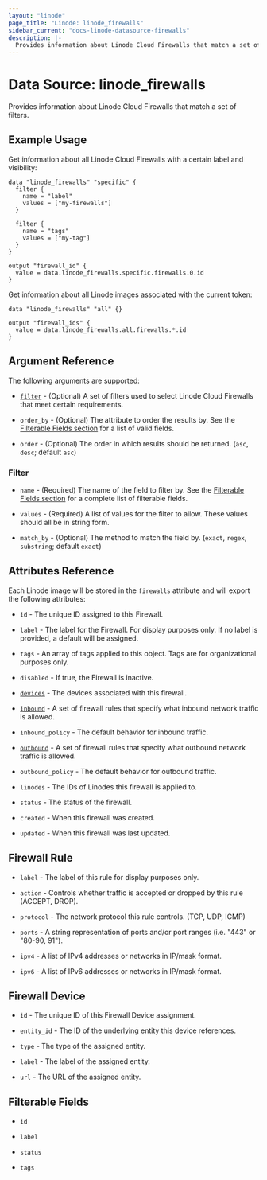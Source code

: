 ```yaml
---
layout: "linode"
page_title: "Linode: linode_firewalls"
sidebar_current: "docs-linode-datasource-firewalls"
description: |-
  Provides information about Linode Cloud Firewalls that match a set of filters.
---
```


# Data Source: linode\_firewalls

Provides information about Linode Cloud Firewalls that match a set of filters.

## Example Usage

Get information about all Linode Cloud Firewalls with a certain label and visibility:

```hcl
data "linode_firewalls" "specific" {
  filter {
    name = "label"
    values = ["my-firewalls"]
  }

  filter {
    name = "tags"
    values = ["my-tag"]
  }
}

output "firewall_id" {
  value = data.linode_firewalls.specific.firewalls.0.id
}
```

Get information about all Linode images associated with the current token:

```hcl
data "linode_firewalls" "all" {}

output "firewall_ids" {
  value = data.linode_firewalls.all.firewalls.*.id
}
```

## Argument Reference

The following arguments are supported:

* [`filter`](#filter) - (Optional) A set of filters used to select Linode Cloud Firewalls that meet certain requirements.

* `order_by` - (Optional) The attribute to order the results by. See the [Filterable Fields section](#filterable-fields) for a list of valid fields.

* `order` - (Optional) The order in which results should be returned. (`asc`, `desc`; default `asc`)

### Filter

* `name` - (Required) The name of the field to filter by. See the [Filterable Fields section](#filterable-fields) for a complete list of filterable fields.

* `values` - (Required) A list of values for the filter to allow. These values should all be in string form.

* `match_by` - (Optional) The method to match the field by. (`exact`, `regex`, `substring`; default `exact`)

## Attributes Reference

Each Linode image will be stored in the `firewalls` attribute and will export the following attributes:

* `id` - The unique ID assigned to this Firewall.

* `label` - The label for the Firewall. For display purposes only. If no label is provided, a default will be assigned.

* `tags` - An array of tags applied to this object. Tags are for organizational purposes only.

* `disabled` - If true, the Firewall is inactive.

* [`devices`](#firewall-device) - The devices associated with this firewall.

* [`inbound`](#firewall-rule) - A set of firewall rules that specify what inbound network traffic is allowed.

* `inbound_policy` - The default behavior for inbound traffic.

* [`outbound`](#firewall-rule) - A set of firewall rules that specify what outbound network traffic is allowed.

* `outbound_policy` - The default behavior for outbound traffic.

* `linodes` - The IDs of Linodes this firewall is applied to.

* `status` - The status of the firewall.

* `created` - When this firewall was created.

* `updated` - When this firewall was last updated.

## Firewall Rule

* `label` - The label of this rule for display purposes only.

* `action` - Controls whether traffic is accepted or dropped by this rule (ACCEPT, DROP).

* `protocol` - The network protocol this rule controls. (TCP, UDP, ICMP)

* `ports` - A string representation of ports and/or port ranges (i.e. "443" or "80-90, 91").

* `ipv4` - A list of IPv4 addresses or networks in IP/mask format.

* `ipv6` - A list of IPv6 addresses or networks in IP/mask format.

## Firewall Device

* `id` - The unique ID of this Firewall Device assignment.

* `entity_id` - The ID of the underlying entity this device references.

* `type` - The type of the assigned entity.

* `label` - The label of the assigned entity.

* `url` - The URL of the assigned entity.

## Filterable Fields

* `id`

* `label`

* `status`

* `tags`
